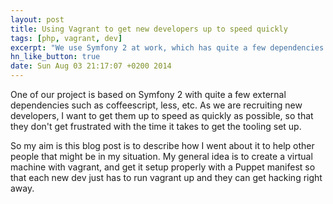 ```yaml
---
layout: post
title: Using Vagrant to get new developers up to speed quickly
tags: [php, vagrant, dev]
excerpt: "We use Symfony 2 at work, which has quite a few dependencies and can be difficult to setup. We're going to use VVagrant to simplify this whole process"
hn_like_button: true
date: Sun Aug 03 21:17:07 +0200 2014
---
```


One of our project is based on Symfony 2 with quite a few external dependencies such as coffeescript, less, etc. As we are recruiting new developers, I want to get them up to speed as quickly as possible, so that they don't get frustrated with the time it takes to get the tooling set up.

So my aim is this blog post is to describe how I went about it to help other people that might be in my situation. My general idea is to create a virtual machine with vagrant, and get it setup properly with a Puppet manifest so that each new dev just has to run vagrant up and they can get hacking right away.
